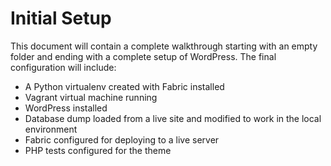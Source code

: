 # Initial Setup

This document will contain a complete walkthrough starting with an empty folder and ending with a complete setup of WordPress. The final configuration will include:

- A Python virtualenv created with Fabric installed
- Vagrant virtual machine running
- WordPress installed
- Database dump loaded from a live site and modified to work in the local environment
- Fabric configured for deploying to a live server
- PHP tests configured for the theme
